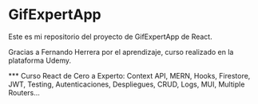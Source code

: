 # GifExpertApp

Este es mi repositorio del proyecto de GifExpertApp de React.

Gracias a Fernando Herrera por el aprendizaje, curso realizado en la plataforma Udemy.

*** Curso React de Cero a Experto:
Context API, MERN, Hooks, Firestore, JWT, Testing, Autenticaciones, Despliegues, CRUD, Logs, MUI, Multiple Routers...